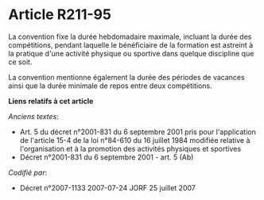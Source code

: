 # Article R211-95

La convention fixe la durée hebdomadaire maximale, incluant la durée des compétitions, pendant laquelle le bénéficiaire de la
formation est astreint à la pratique d'une activité physique ou sportive dans quelque discipline que ce soit.

La convention mentionne également la durée des périodes de vacances ainsi que la durée minimale de repos entre deux
compétitions.

**Liens relatifs à cet article**

_Anciens textes_:

  - Art. 5 du décret n°2001-831 du 6 septembre 2001 pris pour l'application de l'article 15-4 de la loi n°84-610 du 16 juillet 1984 modifiée relative à l'organisation et à la promotion des activités physiques et sportives
  - Décret n°2001-831 du 6 septembre 2001 - art. 5 (Ab)

_Codifié par_:

  - Décret n°2007-1133 2007-07-24 JORF 25 juillet 2007
